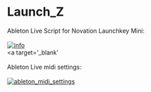 # Launch_Z
Ableton Live Script for Novation Launchkey Mini: <br>
<br>
<a href="https://ibb.co/jT7KMF"><img src="https://image.ibb.co/h9EzMF/info.png" alt="info" border="0"></a><br /><a target='_blank'<br />
<br>
Ableton Live midi settings: <br>
<br>
<a href="https://ibb.co/msEc8v"><img src="https://image.ibb.co/gESx8v/ableton_midi_settings.png" alt="ableton_midi_settings" border="0"></a>
